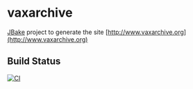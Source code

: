 # vaxarchive

[JBake](http://jbake.org/) project to generate the site [http://www.vaxarchive.org](http://www.vaxarchive.org)

Build Status
----------

[![CI](https://github.com/teverett/vaxarchive/actions/workflows/main.yml/badge.svg)](https://github.com/teverett/vaxarchive/actions/workflows/main.yml)
